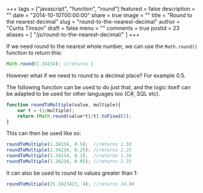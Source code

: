 +++
tags = ["javascript", "function", "round"]
featured = false
description = ""
date = "2014-10-10T00:00:00"
share = true
image = ""
title = "Round to the nearest decimal"
slug = "round-to-the-nearest-decimal"
author = "Curtis Timson"
draft = false
menu = ""
comments = true
postid = 23
aliases = [
    "/js/round-to-the-nearest-decimal/"
]
+++

If we need round to the nearest whole number, we can use the `Math.round()` function to return this:

```js
Math.round(1.34234); //returns 1
```

However what if we need to round to a decimal place? For example 0.5.

The following function can be used to do just that, and the logic itself can be adapted to be used for other languages too (C#, SQL etc).

```js
function roundToMultiple(value, multiple){
    var t = (1/multiple);
    return (Math.round(value*t)/t).toFixed(2);
}
```

This can then be used like so:

```js
roundToMultiple(1.34234, 0.5);  //returns 1.50
roundToMultiple(1.34234, 0.25); //returns 1.25
roundToMultiple(1.34234, 0.1);  //returns 1.30
roundToMultiple(1.34234, 0.05); //returns 1.35
```

It can also be used to round to values greater than 1:

```js
roundToMultiple(25.3423423, 4); //returns 24.00
```

